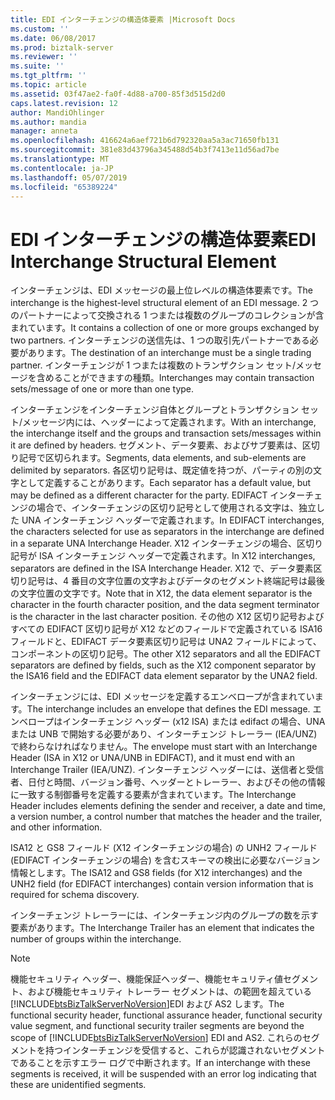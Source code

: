 ```yaml
---
title: EDI インターチェンジの構造体要素 |Microsoft Docs
ms.custom: ''
ms.date: 06/08/2017
ms.prod: biztalk-server
ms.reviewer: ''
ms.suite: ''
ms.tgt_pltfrm: ''
ms.topic: article
ms.assetid: 03f47ae2-fa0f-4d88-a700-85f3d515d2d0
caps.latest.revision: 12
author: MandiOhlinger
ms.author: mandia
manager: anneta
ms.openlocfilehash: 416624a6aef721b6d792320aa5a3ac71650fb131
ms.sourcegitcommit: 381e83d43796a345488d54b3f7413e11d56ad7be
ms.translationtype: MT
ms.contentlocale: ja-JP
ms.lasthandoff: 05/07/2019
ms.locfileid: "65389224"
---
```

# <a name="edi-interchange-structural-element"></a><span data-ttu-id="b8abf-102">EDI インターチェンジの構造体要素</span><span class="sxs-lookup"><span data-stu-id="b8abf-102">EDI Interchange Structural Element</span></span>
<span data-ttu-id="b8abf-103">インターチェンジは、EDI メッセージの最上位レベルの構造体要素です。</span><span class="sxs-lookup"><span data-stu-id="b8abf-103">The interchange is the highest-level structural element of an EDI message.</span></span> <span data-ttu-id="b8abf-104">2 つのパートナーによって交換される 1 つまたは複数のグループのコレクションが含まれています。</span><span class="sxs-lookup"><span data-stu-id="b8abf-104">It contains a collection of one or more groups exchanged by two partners.</span></span> <span data-ttu-id="b8abf-105">インターチェンジの送信先は、1 つの取引先パートナーである必要があります。</span><span class="sxs-lookup"><span data-stu-id="b8abf-105">The destination of an interchange must be a single trading partner.</span></span> <span data-ttu-id="b8abf-106">インターチェンジが 1 つまたは複数のトランザクション セット/メッセージを含めることができますの種類。</span><span class="sxs-lookup"><span data-stu-id="b8abf-106">Interchanges may contain transaction sets/message of one or more than one type.</span></span>  
  
 <span data-ttu-id="b8abf-107">インターチェンジをインターチェンジ自体とグループとトランザクション セット/メッセージ内には、ヘッダーによって定義されます。</span><span class="sxs-lookup"><span data-stu-id="b8abf-107">With an interchange, the interchange itself and the groups and transaction sets/messages within it are defined by headers.</span></span> <span data-ttu-id="b8abf-108">セグメント、データ要素、およびサブ要素は、区切り記号で区切られます。</span><span class="sxs-lookup"><span data-stu-id="b8abf-108">Segments, data elements, and sub-elements are delimited by separators.</span></span> <span data-ttu-id="b8abf-109">各区切り記号は、既定値を持つが、パーティの別の文字として定義することがあります。</span><span class="sxs-lookup"><span data-stu-id="b8abf-109">Each separator has a default value, but may be defined as a different character for the party.</span></span> <span data-ttu-id="b8abf-110">EDIFACT インターチェンジの場合で、インターチェンジの区切り記号として使用される文字は、独立した UNA インターチェンジ ヘッダーで定義されます。</span><span class="sxs-lookup"><span data-stu-id="b8abf-110">In EDIFACT interchanges, the characters selected for use as separators in the interchange are defined in a separate UNA Interchange Header.</span></span> <span data-ttu-id="b8abf-111">X12 インターチェンジの場合、区切り記号が ISA インターチェンジ ヘッダーで定義されます。</span><span class="sxs-lookup"><span data-stu-id="b8abf-111">In X12 interchanges, separators are defined in the ISA Interchange Header.</span></span> <span data-ttu-id="b8abf-112">X12 で、データ要素区切り記号は、4 番目の文字位置の文字およびデータのセグメント終端記号は最後の文字位置の文字です。</span><span class="sxs-lookup"><span data-stu-id="b8abf-112">Note that in X12, the data element separator is the character in the fourth character position, and the data segment terminator is the character in the last character position.</span></span> <span data-ttu-id="b8abf-113">その他の X12 区切り記号およびすべての EDIFACT 区切り記号が X12 などのフィールドで定義されている ISA16 フィールドと、EDIFACT データ要素区切り記号は UNA2 フィールドによって、コンポーネントの区切り記号。</span><span class="sxs-lookup"><span data-stu-id="b8abf-113">The other X12 separators and all the EDIFACT separators are defined by fields, such as the X12 component separator by the ISA16 field and the EDIFACT data element separator by the UNA2 field.</span></span>  
  
 <span data-ttu-id="b8abf-114">インターチェンジには、EDI メッセージを定義するエンベロープが含まれています。</span><span class="sxs-lookup"><span data-stu-id="b8abf-114">The interchange includes an envelope that defines the EDI message.</span></span> <span data-ttu-id="b8abf-115">エンベロープはインターチェンジ ヘッダー (x12 ISA) または edifact の場合、UNA または UNB で開始する必要があり、インターチェンジ トレーラー (IEA/UNZ) で終わらなければなりません。</span><span class="sxs-lookup"><span data-stu-id="b8abf-115">The envelope must start with an Interchange Header (ISA in X12 or UNA/UNB in EDIFACT), and it must end with an Interchange Trailer (IEA/UNZ).</span></span> <span data-ttu-id="b8abf-116">インターチェンジ ヘッダーには、送信者と受信者、日付と時間、バージョン番号、ヘッダーとトレーラー、およびその他の情報に一致する制御番号を定義する要素が含まれています。</span><span class="sxs-lookup"><span data-stu-id="b8abf-116">The Interchange Header includes elements defining the sender and receiver, a date and time, a version number, a control number that matches the header and the trailer, and other information.</span></span>  
  
 <span data-ttu-id="b8abf-117">ISA12 と GS8 フィールド (X12 インターチェンジの場合) の UNH2 フィールド (EDIFACT インターチェンジの場合) を含むスキーマの検出に必要なバージョン情報とします。</span><span class="sxs-lookup"><span data-stu-id="b8abf-117">The ISA12 and GS8 fields (for X12 interchanges) and the UNH2 field (for EDIFACT interchanges) contain version information that is required for schema discovery.</span></span>  
  
 <span data-ttu-id="b8abf-118">インターチェンジ トレーラーには、インターチェンジ内のグループの数を示す要素があります。</span><span class="sxs-lookup"><span data-stu-id="b8abf-118">The Interchange Trailer has an element that indicates the number of groups within the interchange.</span></span>  
  
> [!NOTE]
>  <span data-ttu-id="b8abf-119">機能セキュリティ ヘッダー、機能保証ヘッダー、機能セキュリティ値セグメント、および機能セキュリティ トレーラー セグメントは、の範囲を超えている[!INCLUDE[btsBizTalkServerNoVersion](../includes/btsbiztalkservernoversion-md.md)]EDI および AS2 します。</span><span class="sxs-lookup"><span data-stu-id="b8abf-119">The functional security header, functional assurance header, functional security value segment, and functional security trailer segments are beyond the scope of [!INCLUDE[btsBizTalkServerNoVersion](../includes/btsbiztalkservernoversion-md.md)] EDI and AS2.</span></span> <span data-ttu-id="b8abf-120">これらのセグメントを持つインターチェンジを受信すると、これらが認識されないセグメントであることを示すエラー ログで中断されます。</span><span class="sxs-lookup"><span data-stu-id="b8abf-120">If an interchange with these segments is received, it will be suspended with an error log indicating that these are unidentified segments.</span></span>